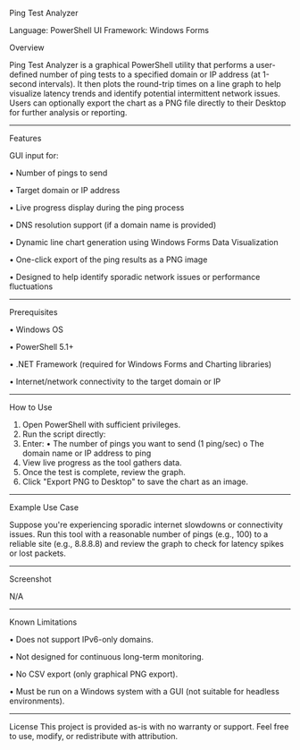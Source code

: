 Ping Test Analyzer

Language: PowerShell
UI Framework: Windows Forms

Overview

Ping Test Analyzer is a graphical PowerShell utility that performs a user-defined number of ping tests to a specified domain or IP address (at 1-second intervals). It then plots the round-trip times on a line graph to help visualize latency trends and identify potential intermittent network issues.
Users can optionally export the chart as a PNG file directly to their Desktop for further analysis or reporting.
________________________________________
Features

GUI input for:

•	Number of pings to send

•	Target domain or IP address

•	Live progress display during the ping process

•	DNS resolution support (if a domain name is provided)

•	Dynamic line chart generation using Windows Forms Data Visualization

•	One-click export of the ping results as a PNG image

•	Designed to help identify sporadic network issues or performance fluctuations

________________________________________
Prerequisites

•	Windows OS

•	PowerShell 5.1+

•	.NET Framework (required for Windows Forms and Charting libraries)

•	Internet/network connectivity to the target domain or IP

________________________________________
How to Use
1.	Open PowerShell with sufficient privileges.
2.	Run the script directly:
3.	Enter:
•	The number of pings you want to send (1 ping/sec)
o	The domain name or IP address to ping
4.	View live progress as the tool gathers data.
5.	Once the test is complete, review the graph.
6.	Click "Export PNG to Desktop" to save the chart as an image.
________________________________________
Example Use Case

Suppose you're experiencing sporadic internet slowdowns or connectivity issues. Run this tool with a reasonable number of pings (e.g., 100) to a reliable site (e.g., 8.8.8.8) and review the graph to check for latency spikes or lost packets.
________________________________________
Screenshot

N/A
________________________________________
Known Limitations

•	Does not support IPv6-only domains.

•	Not designed for continuous long-term monitoring.

•	No CSV export (only graphical PNG export).

•	Must be run on a Windows system with a GUI (not suitable for headless environments).

________________________________________
License
This project is provided as-is with no warranty or support. Feel free to use, modify, or redistribute with attribution.

